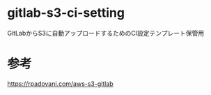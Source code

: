 # gitlab-s3-ci-setting
GitLabからS3に自動アップロードするためのCI設定テンプレート保管用

# 参考
https://rpadovani.com/aws-s3-gitlab
